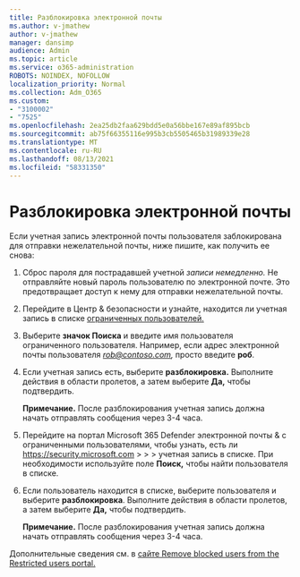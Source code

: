 ```yaml
---
title: Разблокировка электронной почты
ms.author: v-jmathew
author: v-jmathew
manager: dansimp
audience: Admin
ms.topic: article
ms.service: o365-administration
ROBOTS: NOINDEX, NOFOLLOW
localization_priority: Normal
ms.collection: Adm_O365
ms.custom:
- "3100002"
- "7525"
ms.openlocfilehash: 2ea25db2faa629bdd5e0a56bbe167e89af895bcb
ms.sourcegitcommit: ab75f66355116e995b3cb5505465b31989339e28
ms.translationtype: MT
ms.contentlocale: ru-RU
ms.lasthandoff: 08/13/2021
ms.locfileid: "58331350"
---
```

# <a name="unblock-email"></a>Разблокировка электронной почты

Если учетная запись электронной почты пользователя заблокирована для отправки нежелательной почты, ниже пишите, как получить ее снова:

1. Сброс пароля для пострадавшей учетной *записи немедленно.* Не отправляйте новый пароль пользователю по электронной почте. Это предотвращает доступ к нему для отправки нежелательной почты.
2. Перейдите в Центр & безопасности и узнайте, находится ли учетная запись в списке [ограниченных пользователей.](https://protection.office.com/#/restrictedusers)
3. Выберите **значок Поиска** и введите имя пользователя ограниченного пользователя. Например, если адрес электронной почты пользователя *rob@contoso.com,* просто введите **роб**.
4. Если учетная запись есть, выберите **разблокировка.** Выполните действия в области пролетов, а затем выберите **Да,** чтобы подтвердить.  
    
    **Примечание.** После разблокирования учетная запись должна начать отправлять сообщения через 3-4 часа.
2. Перейдите на портал Microsoft 365 Defender электронной почты & с ограниченными пользователями, чтобы узнать, есть ли <https://security.microsoft.com> \>  \>  \>  учетная запись в списке. При необходимости используйте поле **Поиск,** чтобы найти пользователя в списке.
3. Если пользователь находится в списке, выберите пользователя и выберите **разблокировка**. Выполните действия в области пролетов, а затем выберите **Да,** чтобы подтвердить.

   **Примечание.** После разблокирования учетная запись должна начать отправлять сообщения через 3-4 часа.

Дополнительные сведения см. в [сайте Remove blocked users from the Restricted users portal.](https://docs.microsoft.com/microsoft-365/security/office-365-security/removing-user-from-restricted-users-portal-after-spam)
